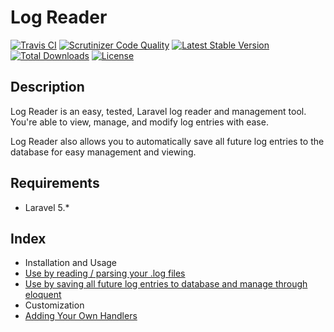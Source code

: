 # Log Reader

[![Travis CI](https://img.shields.io/travis/stevebauman/log-reader.svg?style=flat-square)](https://travis-ci.org/stevebauman/log-reader)
[![Scrutinizer Code Quality](https://img.shields.io/scrutinizer/g/stevebauman/log-reader.svg?style=flat-square)](https://scrutinizer-ci.com/g/stevebauman/log-reader/?branch=master)
[![Latest Stable Version](https://img.shields.io/packagist/v/stevebauman/log-reader.svg?style=flat-square)](https://packagist.org/packages/stevebauman/log-reader)
[![Total Downloads](https://img.shields.io/packagist/dt/stevebauman/log-reader.svg?style=flat-square)](https://packagist.org/packages/stevebauman/log-reader)
[![License](https://img.shields.io/packagist/l/stevebauman/log-reader.svg?style=flat-square)](https://packagist.org/packages/stevebauman/log-reader)

## Description

Log Reader is an easy, tested, Laravel log reader and management tool. You're able to view, manage, and modify log entries
with ease.

Log Reader also allows you to automatically save all future log entries to the database for easy management and viewing.

## Requirements

- Laravel 5.*

## Index

- Installation and Usage
 - [Use by reading / parsing your .log files](docs/PARSING.md)
 - [Use by saving all future log entries to database and manage through eloquent](docs/DATABASE.md)
- Customization
 - [Adding Your Own Handlers](docs/HANDLERS.md)
